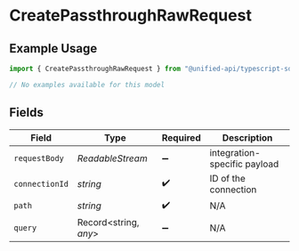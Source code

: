 # CreatePassthroughRawRequest

## Example Usage

```typescript
import { CreatePassthroughRawRequest } from "@unified-api/typescript-sdk/sdk/models/operations";

// No examples available for this model
```

## Fields

| Field                        | Type                         | Required                     | Description                  |
| ---------------------------- | ---------------------------- | ---------------------------- | ---------------------------- |
| `requestBody`                | *ReadableStream<Uint8Array>* | :heavy_minus_sign:           | integration-specific payload |
| `connectionId`               | *string*                     | :heavy_check_mark:           | ID of the connection         |
| `path`                       | *string*                     | :heavy_check_mark:           | N/A                          |
| `query`                      | Record<string, *any*>        | :heavy_minus_sign:           | N/A                          |